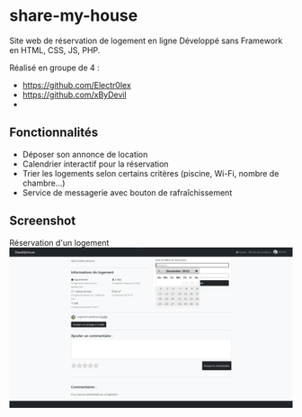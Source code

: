 # share-my-house
Site web de réservation de logement en ligne
Développé sans Framework en HTML, CSS, JS, PHP.

Réalisé en groupe de 4 :
- https://github.com/Electr0lex
- https://github.com/xByDevil
- 

## Fonctionnalités
- Déposer son annonce de location
- Calendrier interactif pour la réservation
- Trier les logements selon certains critères (piscine, Wi-Fi, nombre de chambre...)
- Service de messagerie avec bouton de rafraîchissement

## Screenshot 
Réservation d'un logement  
![](https://github.com/Nico-lrm/share-my-house/blob/main/public/example/sharemyhouse_exemple_reservation.png)
